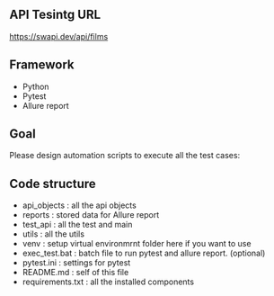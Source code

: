 ## API Tesintg URL
https://swapi.dev/api/films

## Framework
- Python
- Pytest
- Allure report

## Goal
Please design automation scripts to execute all the test cases:


## Code structure
- api_objects : all the api objects
- reports : stored data for Allure report
- test_api : all the test and main 
- utils : all the utils
- venv : setup virtual environmrnt folder here if you want to use
- exec_test.bat : batch file to run pytest and allure report. (optional)
- pytest.ini : settings for pytest
- README.md : self of this file 
- requirements.txt : all the installed components 
